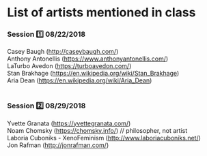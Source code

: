 # List of artists mentioned in class
### Session :one: 08/22/2018

Casey Baugh (http://caseybaugh.com/) <br>
Anthony Antonellis (https://www.anthonyantonellis.com/) <br>
LaTurbo Avedon (https://turboavedon.com/) <br>
Stan Brakhage (https://en.wikipedia.org/wiki/Stan_Brakhage) <br>
Aria Dean (https://en.wikipedia.org/wiki/Aria_Dean) <br> 
<br>

### Session :two: 08/29/2018

Yvette Granata (https://yvettegranata.com/) <br>
Noam Chomsky (https://chomsky.info/) // philosopher, not artist <br>
Laboria Cuboniks - XenoFeminism (http://www.laboriacuboniks.net/) <br>
Jon Rafman (http://jonrafman.com/)
